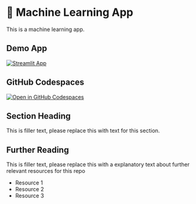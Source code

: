 # 🤖 Machine Learning App 


This is a machine learning app.

## Demo App

[![Streamlit App](https://static.streamlit.io/badges/streamlit_badge_black_white.svg)](https://ML_app.streamlit.app/)

## GitHub Codespaces

[![Open in GitHub Codespaces](https://github.com/codespaces/badge.svg)](https://codespaces.new/streamlit/ML_app?quickstart=1)

## Section Heading

This is filler text, please replace this with text for this section.

## Further Reading

This is filler text, please replace this with a explanatory text about further relevant resources for this repo
- Resource 1
- Resource 2
- Resource 3
